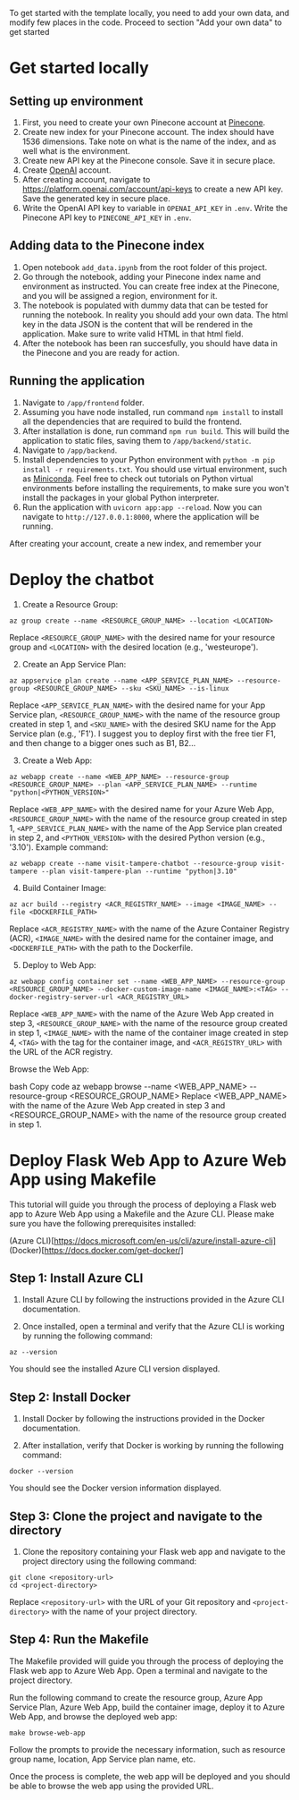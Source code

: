 To get started with the template locally, you need to add your own data, and modify few places in the code. Proceed to section "Add your own data" to get started

# Get started locally

## Setting up environment

1. First, you need to create your own Pinecone account at [Pinecone](https://www.pinecone.io/learn/).
2. Create new index for your Pinecone account. The index should have 1536 dimensions. Take note on what is the name of the index, and as well what is the environment.
3. Create new API key at the Pinecone console. Save it in secure place.
4. Create [OpenAI](https://openai.com/) account.
5. After creating account, navigate to https://platform.openai.com/account/api-keys to create a new API key. Save the generated key in secure place.
6. Write the OpenAI API key to variable in `OPENAI_API_KEY` in `.env`. Write the Pinecone API key to `PINECONE_API_KEY` in `.env`.

## Adding data to the Pinecone index

1. Open notebook `add_data.ipynb` from the root folder of this project.
2. Go through the notebook, adding your Pinecone index name and environment as instructed. You can create free index at the Pinecone, and you will be assigned a region, environment for it.
3. The notebook is populated with dummy data that can be tested for running the notebook. In reality you should add your own data. The html key in the data JSON is the content that will be rendered in the application. Make sure to write valid HTML in that html field. 
4. After the notebook has been ran succesfully, you should have data in the Pinecone and you are ready for action.

## Running the application

1. Navigate to `/app/frontend` folder.
2. Assuming you have node installed, run command `npm install` to install all the dependencies that are required to build the frontend.
3. After installation is done, run command `npm run build`. This will build the application to static files, saving them to `/app/backend/static`.
4. Navigate to `/app/backend`.
5. Install dependencies to your Python environment with `python -m pip install -r requirements.txt`. You should use virtual environment, such as [Miniconda](https://docs.conda.io/en/latest/miniconda.html). Feel free to check out tutorials on Python virtual environments before installing the requirements, to make sure you won't install the packages in your global Python interpreter.
6. Run the application with `uvicorn app:app --reload`. Now you can navigate to `http://127.0.0.1:8000`, where the application will be running. 


After creating your account, create a new index, and remember your 

# Deploy the chatbot

1. Create a Resource Group:

```
az group create --name <RESOURCE_GROUP_NAME> --location <LOCATION>
```
Replace `<RESOURCE_GROUP_NAME>` with the desired name for your resource group and `<LOCATION>` with the desired location (e.g., 'westeurope').

2. Create an App Service Plan:

```
az appservice plan create --name <APP_SERVICE_PLAN_NAME> --resource-group <RESOURCE_GROUP_NAME> --sku <SKU_NAME> --is-linux
```
Replace `<APP_SERVICE_PLAN_NAME>` with the desired name for your App Service plan, `<RESOURCE_GROUP_NAME>` with the name of the resource group created in step 1, and `<SKU_NAME>` with the desired SKU name for the App Service plan (e.g., 'F1'). I suggest you to deploy first with the free tier F1, and then change to a bigger ones such as B1, B2...

3. Create a Web App:

```
az webapp create --name <WEB_APP_NAME> --resource-group <RESOURCE_GROUP_NAME> --plan <APP_SERVICE_PLAN_NAME> --runtime "python|<PYTHON_VERSION>"
```
Replace `<WEB_APP_NAME>` with the desired name for your Azure Web App, `<RESOURCE_GROUP_NAME>` with the name of the resource group created in step 1, `<APP_SERVICE_PLAN_NAME>` with the name of the App Service plan created in step 2, and `<PYTHON_VERSION>` with the desired Python version (e.g., '3.10').
Example command:
```
az webapp create --name visit-tampere-chatbot --resource-group visit-tampere --plan visit-tampere-plan --runtime "python|3.10"
```

4. Build Container Image:

```
az acr build --registry <ACR_REGISTRY_NAME> --image <IMAGE_NAME> --file <DOCKERFILE_PATH>
```
Replace `<ACR_REGISTRY_NAME>` with the name of the Azure Container Registry (ACR), `<IMAGE_NAME>` with the desired name for the container image, and `<DOCKERFILE_PATH>` with the path to the Dockerfile.

5. Deploy to Web App:

``` 
az webapp config container set --name <WEB_APP_NAME> --resource-group <RESOURCE_GROUP_NAME> --docker-custom-image-name <IMAGE_NAME>:<TAG> --docker-registry-server-url <ACR_REGISTRY_URL>
```
Replace `<WEB_APP_NAME>` with the name of the Azure Web App created in step 3, `<RESOURCE_GROUP_NAME>` with the name of the resource group created in step 1, `<IMAGE_NAME>` with the name of the container image created in step 4, `<TAG>` with the tag for the container image, and `<ACR_REGISTRY_URL>` with the URL of the ACR registry.

Browse the Web App:

bash
Copy code
az webapp browse --name <WEB_APP_NAME> --resource-group <RESOURCE_GROUP_NAME>
Replace <WEB_APP_NAME> with the name of the Azure Web App created in step 3 and <RESOURCE_GROUP_NAME> with the name of the resource group created in step 1.

# Deploy Flask Web App to Azure Web App using Makefile
This tutorial will guide you through the process of deploying a Flask web app to Azure Web App using a Makefile and the Azure CLI. Please make sure you have the following prerequisites installed:

(Azure CLI)[https://docs.microsoft.com/en-us/cli/azure/install-azure-cli]
(Docker)[https://docs.docker.com/get-docker/]
## Step 1: Install Azure CLI
1. Install Azure CLI by following the instructions provided in the Azure CLI documentation.

2. Once installed, open a terminal and verify that the Azure CLI is working by running the following command:

```
az --version
```
You should see the installed Azure CLI version displayed.

## Step 2: Install Docker
1. Install Docker by following the instructions provided in the Docker documentation.

2. After installation, verify that Docker is working by running the following command:

```
docker --version
```
You should see the Docker version information displayed.

## Step 3: Clone the project and navigate to the directory
1. Clone the repository containing your Flask web app and navigate to the project directory using the following command:

```
git clone <repository-url>
cd <project-directory>
```
Replace `<repository-url>` with the URL of your Git repository and `<project-directory>` with the name of your project directory.

## Step 4: Run the Makefile
The Makefile provided will guide you through the process of deploying the Flask web app to Azure Web App. Open a terminal and navigate to the project directory.

Run the following command to create the resource group, Azure App Service Plan, Azure Web App, build the container image, deploy it to Azure Web App, and browse the deployed web app:

```
make browse-web-app
```
Follow the prompts to provide the necessary information, such as resource group name, location, App Service plan name, etc.

Once the process is complete, the web app will be deployed and you should be able to browse the web app using the provided URL.
